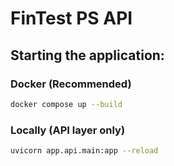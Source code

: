 # FinTest PS API

## Starting the application:

### Docker (Recommended)
```bash
docker compose up --build
```

### Locally (API layer only)
```bash
uvicorn app.api.main:app --reload
```